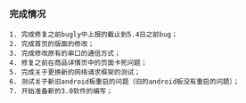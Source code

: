 ### 完成情况
	1. 完成修复之前bugly中上报的截止到5.4日之前bug；
	2. 完成首页的版面的修改；
	3. 完成修改原有的串口的通信方式；
	4. 修复之前在商品详情页中的页面卡死问题；
	5. 完成关于更换新的网络请求框架的测试；
	6. 测试关于新旧android板重启的问题（旧的android板没有重启的问题）；
	7. 开始准备新的3.0软件的编写；